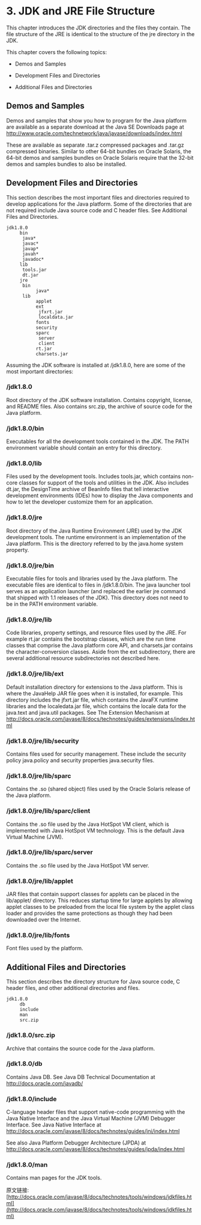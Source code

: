# 3. JDK and JRE File Structure

This chapter introduces the JDK directories and the files they contain. The file structure of the JRE is identical to the structure of the jre directory in the JDK.

This chapter covers the following topics:

- Demos and Samples

- Development Files and Directories

- Additional Files and Directories

## Demos and Samples

Demos and samples that show you how to program for the Java platform are available as a separate download at the Java SE Downloads page at
http://www.oracle.com/technetwork/java/javase/downloads/index.html

These are available as separate .tar.z compressed packages and .tar.gz compressed binaries. Similar to other 64-bit bundles on Oracle Solaris, the 64-bit demos and samples bundles on Oracle Solaris require that the 32-bit demos and samples bundles to also be installed.

## Development Files and Directories

This section describes the most important files and directories required to develop applications for the Java platform. Some of the directories that are not required include Java source code and C header files. See Additional Files and Directories.


	jdk1.8.0
	     bin
		  java*
		  javac*
		  javap*
		  javah*
		  javadoc*
	     lib
		  tools.jar
		  dt.jar
	     jre
		  bin
		       java*
		  lib
		       applet
		       ext
			    jfxrt.jar
			    localdata.jar
		       fonts
		       security
		       sparc
			    server
			    client
		       rt.jar
		       charsets.jar


Assuming the JDK software is installed at /jdk1.8.0, here are some of the most important directories:

### /jdk1.8.0


Root directory of the JDK software installation. Contains copyright, license, and README files. Also contains src.zip, the archive of source code for the Java platform.

### /jdk1.8.0/bin


Executables for all the development tools contained in the JDK. The PATH environment variable should contain an entry for this directory.

### /jdk1.8.0/lib


Files used by the development tools. Includes tools.jar, which contains non-core classes for support of the tools and utilities in the JDK. Also includes dt.jar, the DesignTime archive of BeanInfo files that tell interactive development environments (IDEs) how to display the Java components and how to let the developer customize them for an application.

### /jdk1.8.0/jre


Root directory of the Java Runtime Environment (JRE) used by the JDK development tools. The runtime environment is an implementation of the Java platform. This is the directory referred to by the java.home system property.

### /jdk1.8.0/jre/bin


Executable files for tools and libraries used by the Java platform. The executable files are identical to files in /jdk1.8.0/bin. The java launcher tool serves as an application launcher (and replaced the earlier jre command that shipped with 1.1 releases of the JDK). This directory does not need to be in the PATH environment variable.

### /jdk1.8.0/jre/lib

Code libraries, property settings, and resource files used by the JRE. For example rt.jar contains the bootstrap classes, which are the run time classes that comprise the Java platform core API, and charsets.jar contains the character-conversion classes. Aside from the ext subdirectory, there are several additional resource subdirectories not described here.

### /jdk1.8.0/jre/lib/ext

Default installation directory for extensions to the Java platform. This is where the JavaHelp JAR file goes when it is installed, for example. This directory includes the jfxrt.jar file, which contains the JavaFX runtime libraries and the localedata.jar file, which contains the locale data for the java.text and java.util packages. See The Extension Mechanism at
http://docs.oracle.com/javase/8/docs/technotes/guides/extensions/index.html

### /jdk1.8.0/jre/lib/security

Contains files used for security management. These include the security policy java.policy and security properties java.security files.

### /jdk1.8.0/jre/lib/sparc

Contains the .so (shared object) files used by the Oracle Solaris release of the Java platform.

### /jdk1.8.0/jre/lib/sparc/client

Contains the .so file used by the Java HotSpot VM client, which is implemented with Java HotSpot VM technology. This is the default Java Virtual Machine (JVM).

### /jdk1.8.0/jre/lib/sparc/server

Contains the .so file used by the Java HotSpot VM server.

### /jdk1.8.0/jre/lib/applet

JAR files that contain support classes for applets can be placed in the lib/applet/ directory. This reduces startup time for large applets by allowing applet classes to be preloaded from the local file system by the applet class loader and provides the same protections as though they had been downloaded over the Internet.

### /jdk1.8.0/jre/lib/fonts

Font files used by the platform.

## Additional Files and Directories

This section describes the directory structure for Java source code, C header files, and other additional directories and files.

	jdk1.8.0
	     db
	     include
	     man
	     src.zip

### /jdk1.8.0/src.zip


Archive that contains the source code for the Java platform.

### /jdk1.8.0/db

Contains Java DB. See Java DB Technical Documentation at
http://docs.oracle.com/javadb/

### /jdk1.8.0/include

C-language header files that support native-code programming with the Java Native Interface and the Java Virtual Machine (JVM) Debugger Interface. See Java Native Interface at
http://docs.oracle.com/javase/8/docs/technotes/guides/jni/index.html

See also Java Platform Debugger Architecture (JPDA) at
http://docs.oracle.com/javase/8/docs/technotes/guides/jpda/index.html

### /jdk1.8.0/man

Contains man pages for the JDK tools.


原文链接: [http://docs.oracle.com/javase/8/docs/technotes/tools/windows/jdkfiles.html](http://docs.oracle.com/javase/8/docs/technotes/tools/windows/jdkfiles.html)

